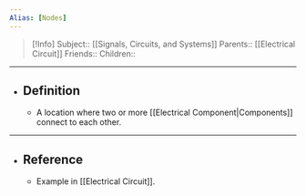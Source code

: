 ```yaml
---
Alias: [Nodes]
---
```

> [!Info]
> Subject:: [[Signals, Circuits, and Systems]]
> Parents:: [[Electrical Circuit]]
> Friends:: 
> Children:: 
---
- ## Definition
	- A location where two or more [[Electrical Component|Components]] connect to each other.
---
- ## Reference
	- Example in [[Electrical Circuit]].